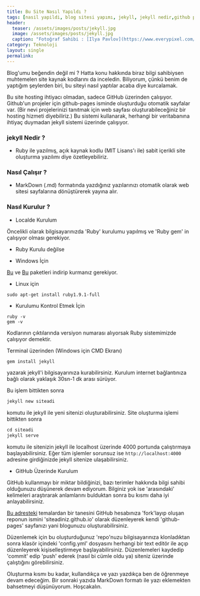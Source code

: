 ```yaml
---
title: Bu Site Nasıl Yapıldı ?
tags: [nasil yapildi, blog sitesi yapımı, jekyll, jekyll nedir,github pages]
header:
  teaser: /assets/images/posts/jekyll.jpg
  image: /assets/images/posts/jekyll.jpg
  caption: "Fotoğraf Sahibi : [Ilya Pavlov](https://www.everypixel.com/search?q=&authorname=Ilya%20Pavlov)"
category: Teknoloji
layout: single
permalink:
---
```


Blog'umu beğendin değil mi ? Hatta konu hakkında biraz bilgi sahibiysen muhtemelen site kaynak kodlarını da inceledin. Biliyorum, çünkü benim de yaptığım şeylerden biri, bu siteyi nasıl yaptılar acaba diye kurcalamak.

Bu site hosting ihtiyacı olmadan, sadece GitHub üzerinden çalışıyor. Github'un projeler için github-pages isminde oluşturduğu otomatik sayfalar var. (Bir nevi projelerinizi tanıtmak için web sayfası oluşturabileceğiniz bir hosting hizmeti diyebiliriz.) Bu sistemi kullanarak, herhangi bir veritabanına ihtiyaç duymadan jekyll sistemi üzerinde çalışıyor.

### jekyll Nedir ?

* Ruby ile yazılmış, açık kaynak kodlu (MIT Lisans'ı ile) sabit içerikli site oluşturma yazılımı diye özetleyebiliriz.

### Nasıl Çalışır ?

* MarkDown (.md) formatında yazdığınız yazılarınızı otomatik olarak web sitesi sayfalarına dönüştürerek yayına alır.

### Nasıl Kurulur ?

* Localde Kurulum

Öncelikli olarak bilgisayarınızda 'Ruby' kurulumu yapılmış ve 'Ruby gem' in çalışıyor olması gerekiyor.

- Ruby Kurulu değilse

- Windows İçin

[Bu](https://www.ruby-lang.org/tr/downloads/) ve [Bu](https://rubygems.org/pages/download) paketleri indirip kurmanız gerekiyor.

- Linux için

~~~console
sudo apt-get install ruby1.9.1-full
~~~

- Kurulumu Kontrol Etmek İçin

~~~console
ruby -v
gem -v
~~~

Kodlarının çıktılarında versiyon numarası alıyorsak Ruby sistemimizde çalışıyor demektir.

Terminal üzerinden (Windows için CMD Ekranı)

~~~ruby
gem install jekyll
~~~

yazarak jekyll'i bilgisayarınıza kurabilirsiniz. Kurulum internet bağlantınıza bağlı olarak yaklaşık 30sn-1 dk arası sürüyor.

Bu işlem bittikten sonra

~~~ruby
jekyll new siteadi
~~~

komutu ile jekyll ile yeni sitenizi oluşturabilirsiniz. Site oluşturma işlemi bittikten sonra

~~~ruby
cd siteadi
jekyll serve
~~~

komutu ile sitenizin jekyll ile localhost üzerinde 4000 portunda çalıştırmaya başlayabilirsiniz.
Eğer tüm işlemler sorunsuz ise `http://localhost:4000` adresine girdiğinizde jekyll sitenize ulaşabilirsiniz.

* GitHub Üzerinde Kurulum

GitHub kullanmayı bir miktar bildiğinizi, bazı terimler hakkında bilgi sahibi olduğunuzu düşünerek devam ediyorum. Bilginiz yok ise 'arasındaki' kelimeleri araştırarak anlamlarını bulduktan sonra bu kısmı daha iyi anlayabilirsiniz.

[Bu adresteki](http://jekyllthemes.org/) temalardan bir tanesini GitHub hesabınıza 'fork'layıp oluşan reponun ismini 'siteadiniz.github.io' olarak düzenleyerek kendi 'github-pages' sayfanızı yani blogunuzu oluşturabilirsiniz.

Düzenlemek için bu oluşturduğunuz 'repo'nuzu bilgisayarınıza klonladıktan sonra klasör içindeki 'config.yml' dosyasını  herhangi bir text editör ile açıp düzenleyerek kişiselleştirmeye başlayabilirsiniz. Düzenlemeleri kaydedip 'commit' edip 'push' ederek (nasıl bi cümle oldu ya) siteniz üzerinde çalıştığını görebilirsiniz.

Oluşturma kısmı bu kadar, kullandıkça ve yazı yazdıkça ben de öğrenmeye devam edeceğim. Bir sonraki yazıda MarkDown formatı ile yazı eklemekten bahsetmeyi düşünüyorum. Hoşcakalın.
